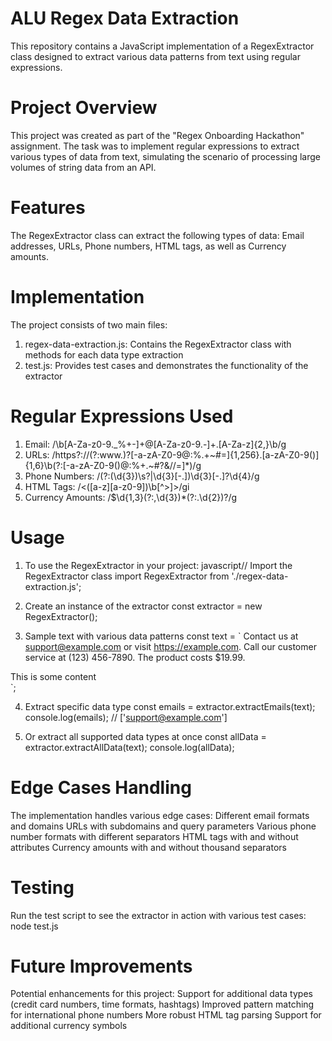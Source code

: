 # ALU Regex Data Extraction
This repository contains a JavaScript implementation of a RegexExtractor class designed to extract various data patterns from text using regular expressions.

# Project Overview
This project was created as part of the "Regex Onboarding Hackathon" assignment. The task was to implement regular expressions to extract various types of data from text, simulating the scenario of processing large volumes of string data from an API.
# Features
The RegexExtractor class can extract the following types of data:
Email addresses, URLs, Phone numbers, HTML tags, as well as Currency amounts.

# Implementation
The project consists of two main files:
1. regex-data-extraction.js: Contains the RegexExtractor class with methods for each data type extraction
2. test.js: Provides test cases and demonstrates the functionality of the extractor
   

# Regular Expressions Used

1. Email: /\b[A-Za-z0-9._%+-]+@[A-Za-z0-9.-]+\.[A-Za-z]{2,}\b/g
2. URLs: /https?:\/\/(?:www\.)?[-a-zA-Z0-9@:%.\+~#=]{1,256}\.[a-zA-Z0-9()]{1,6}\b(?:[-a-zA-Z0-9()@:%\+.~#?&//=]*)/g
3. Phone Numbers: /(?:\(\d{3}\)\s?|\d{3}[-.])\d{3}[-.]?\d{4}/g
4. HTML Tags: /<([a-z][a-z0-9])\b[^>]>/gi
5. Currency Amounts: /\$\d{1,3}(?:,\d{3})*(?:\.\d{2})?/g

# Usage
1. To use the RegexExtractor in your project:
javascript// Import the RegexExtractor class
import RegexExtractor from './regex-data-extraction.js';

2. Create an instance of the extractor
const extractor = new RegexExtractor();

3.  Sample text with various data patterns
const text = `
  Contact us at support@example.com or visit https://example.com.
  Call our customer service at (123) 456-7890.
  The product costs $19.99.
  <div class="content">This is some content</div>
`;

4. Extract specific data type
const emails = extractor.extractEmails(text);
console.log(emails);  // ['support@example.com']

5. Or extract all supported data types at once
const allData = extractor.extractAllData(text);
console.log(allData);

# Edge Cases Handling
The implementation handles various edge cases:
Different email formats and domains
URLs with subdomains and query parameters
Various phone number formats with different separators
HTML tags with and without attributes
Currency amounts with and without thousand separators

# Testing
Run the test script to see the extractor in action with various test cases:
node test.js

# Future Improvements
Potential enhancements for this project:
Support for additional data types (credit card numbers, time formats, hashtags)
Improved pattern matching for international phone numbers
More robust HTML tag parsing
Support for additional currency symbols

